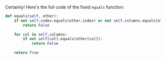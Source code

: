 Certainly! Here's the full code of the fixed `equals` function:

```python
def equals(self, other):
    if not self.index.equals(other.index) or not self.columns.equals(other.columns):
        return False
    
    for col in self.columns:
        if not self[col].equals(other[col]):
            return False
    
    return True
```